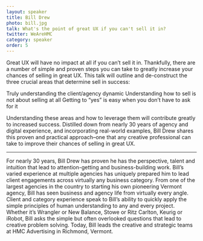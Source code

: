 ```yaml
---
layout: speaker
title: Bill Drew
photo: bill.jpg
talk: What's the point of great UX if you can't sell it in?
twitter: WeAreHMC
category: speaker
order: 5
---
```


Great UX will have no impact at all if you can’t sell it in. Thankfully, there are a number of simple and proven steps you can take to greatly increase your chances of selling in great UX.
This talk will outline and de-construct the three crucial areas that determine sell in success:

Truly understanding the client/agency dynamic
Understanding how to sell is not about selling at all
Getting to “yes” is easy when you don’t have to ask for it

Understanding these areas and how to leverage them will contribute greatly to increased success. Distilled down from nearly 30 years of agency and digital experience, and incorporating real-world examples, Bill Drew shares this proven and practical approach–one that any creative professional can take to improve their chances of selling in great UX.

---

For nearly 30 years, Bill Drew has proven he has the perspective, talent and intuition that lead to attention-getting and business-building work. Bill’s varied experience at multiple agencies has uniquely prepared him to lead client engagements across virtually any business category. From one of the largest agencies in the country to starting his own pioneering Vermont agency, Bill has seen business and agency life from virtually every angle. Client and category experience speak to Bill’s ability to quickly apply the simple principles of human understanding to any and every project. Whether it’s Wrangler or New Balance, Stowe or Ritz Carlton, Keurig or iRobot, Bill asks the simple but often overlooked questions that lead to creative problem solving. Today, Bill leads the creative and strategic teams at HMC Advertising in Richmond, Vermont.

